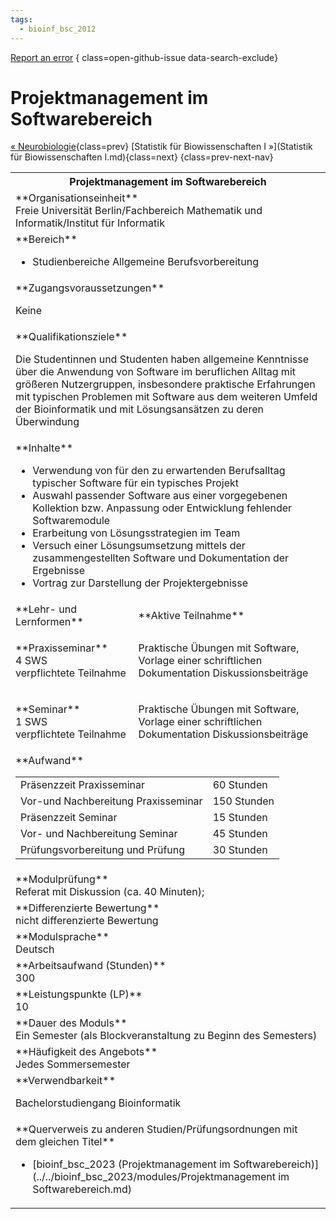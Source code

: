 ```yaml
---
tags:
  - bioinf_bsc_2012
---
```

[Report an error](https://github.com/SGSSGene/FUB-SUP/issues/new?title=Error%20in%20%22Projektmanagement%20im%20Softwarebereich%22&body=There%20seems%20to%20be%20an%20error%20in%20module%20%22Projektmanagement%20im%20Softwarebereich%22%2E%0A%0A%3CDescribe%20here%20a%20slightly%20more%20detailed%20description%20of%20what%20is%20wrong%3E&labels=bug)
{ class=open-github-issue data-search-exclude}

# Projektmanagement im Softwarebereich

[« Neurobiologie](Neurobiologie.md){class=prev}
[Statistik für Biowissenschaften I »](Statistik für Biowissenschaften I.md){class=next}
{class=prev-next-nav}

<table markdown id="moduledesc">
<tr markdown class="moduledesc_head"><th colspan="2">Projektmanagement im Softwarebereich </th></tr>
<tr markdown><td colspan="2">**Organisationseinheit**   <br>Freie Universität Berlin/Fachbereich Mathematik und Informatik/Institut für Informatik</td></tr>

<tr markdown><td colspan="2">**Bereich**<br>


- Studienbereiche Allgemeine Berufsvorbereitung

</td></tr>

<tr markdown><td colspan="2">**Zugangsvoraussetzungen** <br>

Keine


</td></tr>
<tr markdown><td colspan="2">**Qualifikationsziele**    <br>

Die Studentinnen und Studenten haben allgemeine Kenntnisse über die
Anwendung von Software im beruflichen Alltag mit größeren Nutzergruppen,
insbesondere praktische Erfahrungen mit typischen Problemen mit Software aus
dem weiteren Umfeld der Bioinformatik und mit Lösungsansätzen zu deren
Überwindung


</td></tr>
<tr markdown><td colspan="2">**Inhalte**                <br>


- Verwendung von für den zu erwartenden Berufsalltag typischer Software für
  ein typisches Projekt
- Auswahl passender Software aus einer vorgegebenen Kollektion bzw.
  Anpassung oder Entwicklung fehlender Softwaremodule
- Erarbeitung von Lösungsstrategien im Team
- Versuch einer Lösungsumsetzung mittels der zusammengestellten Software und
  Dokumentation der Ergebnisse
- Vortrag zur Darstellung der Projektergebnisse


</td></tr>

<tr markdown><td>**Lehr- und Lernformen**</td><td>**Aktive Teilnahme**</td></tr>
<tr markdown><td> **Praxisseminar** <br>4 SWS <br> verpflichtete Teilnahme</td><td>

Praktische Übungen mit Software, Vorlage einer schriftlichen Dokumentation
Diskussionsbeiträge
</td></tr>
<tr markdown><td> **Seminar** <br>1 SWS <br> verpflichtete Teilnahme</td><td>

Praktische Übungen mit Software, Vorlage einer schriftlichen Dokumentation
Diskussionsbeiträge
</td></tr>
<tr markdown><td colspan="2">**Aufwand**                <br>
<table class="aufwand_table">
<tr><td>Präsenzzeit Praxisseminar</td><td>60 Stunden</td></tr>
<tr><td>Vor-und Nachbereitung Praxisseminar</td><td>150 Stunden</td></tr>
<tr><td>Präsenzzeit Seminar</td><td>15 Stunden</td></tr>
<tr><td>Vor- und Nachbereitung Seminar</td><td>45 Stunden</td></tr>
<tr><td>Prüfungsvorbereitung und Prüfung</td><td>30 Stunden</td></tr>
</table>

</td></tr>
<tr markdown><td colspan="2">**Modulprüfung**             <br>Referat mit Diskussion (ca. 40 Minuten);


</td></tr>
<tr markdown><td colspan="2">**Differenzierte Bewertung** <br>nicht differenzierte Bewertung

</td></tr>
<tr markdown><td colspan="2">**Modulsprache**             <br>Deutsch</td></tr>
<tr markdown><td colspan="2">**Arbeitsaufwand (Stunden)** <br>300</td></tr>
<tr markdown><td colspan="2">**Leistungspunkte (LP)**     <br>10</td></tr>
<tr markdown><td colspan="2">**Dauer des Moduls**         <br>Ein Semester (als Blockveranstaltung zu Beginn des Semesters)</td></tr>
<tr markdown><td colspan="2">**Häufigkeit des Angebots**  <br>Jedes Sommersemester</td></tr>
<tr markdown><td colspan="2">**Verwendbarkeit**           <br>

Bachelorstudiengang Bioinformatik


</td></tr>

<tr markdown><td colspan="2">**Querverweis zu anderen Studien/Prüfungsordnungen mit dem gleichen Titel**<br>


- [bioinf_bsc_2023 (Projektmanagement im Softwarebereich)](../../bioinf_bsc_2023/modules/Projektmanagement im Softwarebereich.md)

</td></tr>

</table>

